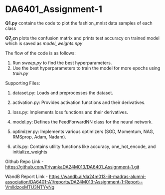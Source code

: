 # DA6401_Assignment-1

**Q1.py** contains the code to plot the fashion_mnist data samples of each class

**Q7_cn** plots the confusion matrix and prints test accuracy on trained model which is saved as _model_weights.npy_

The flow of the code is as follows:

1. Run _sweep.py_ to find the best hyperparameters.
2. Use the best hyperparameters to train the model for more epochs using _train.py_

Supporting Files:

1. dataset.py: Loads and preprocesses the dataset.

2. activation.py: Provides activation functions and their derivatives.

3. loss.py: Implements loss functions and their derivatives.

4. model.py: Defines the FeedForwardNN class for the neural network.

5. optimizer.py: Implements various optimizers (SGD, Momentum, NAG, RMSprop, Adam, Nadam).

6. utils.py: Contains utility functions like accuracy, one_hot_encode, and initialize_weights

Github Repo Link - https://github.com/PriyankaDA24M013/DA6401_Assignment-1.git

WandB Report Link - https://wandb.ai/da24m013-iit-madras-alumni-association/DA6401-A1/reports/DA24M013-Assignment-1-Report--VmlldzoxMTU3NTYyNg
